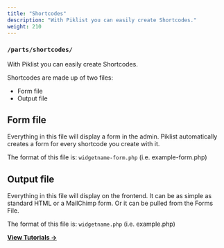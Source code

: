 ```yaml
---
title: "Shortcodes"
description: "With Piklist you can easily create Shortcodes."
weight: 210
---
```


### `/parts/shortcodes/`

With Piklist you can easily create Shortcodes.

Shortcodes are made up of two files:
* Form file
* Output file

## Form file
Everything in this file will display a form in the admin. Piklist automatically creates a form for every shortcode you create with it.

The format of this file is: `widgetname-form.php` (i.e. example-form.php)

## Output file
Everything in this file will display on the frontend. It can be as simple as standard HTML or a MailChimp form. Or it can be pulled from the Forms File.

The format of this file is: `widgetname.php` (i.e. example.php)


**[View Tutorials &rightarrow;](/tutorials/shortcodes/)**

